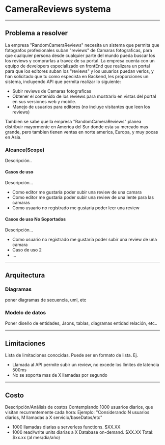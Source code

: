 # CameraReviews systema
---
## Problema a resolver
La empresa "RandomCameraReviews" necesita un sistema que permita que fotografos profesionales suban "reviews" de Camaras fotograficas, para que cualquier persona desde cualquier parte del mundo pueda buscar los los reviews y comprarlas a travez de su portal.
La empresa cuenta con un equipo de developers especializado en frontEnd que realizara un portal para que los editores suban los "reviews" y los usuarios puedan verlos, y han solicitado que tu como especista en Backend, les proporciones un sistema, incluyendo API que permita  realizar lo siguiente:

- Subir reviews de Camaras fotograficas
- Obtener el contenido de los reviews para mostrarlo en vistas del portal en sus versiones web y mobile.
- Manejo de usuarios para editores (no incluye visitantes que leen los reviews)

Tambien se sabe que la empresa "RandomCameraReviews" planea distribuir mayormente en America del Sur donde esta su mercado mas grande, pero tambien tienen ventas en norte america, Europa, y muy pocas en Asia.

### Alcance(Scope)
Descripción..

#### Casos de uso
Descripción...
* Como editor me gustaría poder subir una review de una camara
* Como editor me gustaría poder subir una review de una lente para las camaras
* Como usuario no registrado me gustaria poder leer una review

#### Casos de uso No Soportados
Descripción...
* Como usuario no registrado me gustaría poder subir una review de una camara
* Caso de uso 2
* ...
---
## Arquitectura

### Diagramas
poner diagramas de secuencia, uml, etc

### Modelo de datos
Poner diseño de entidades, Jsons, tablas, diagramas entidad relación, etc..

---
## Limitaciones
Lista de limitaciones conocidas. Puede ser en formato de lista.
Ej.
* Llamada al API permite subir un review, no excede los límites de latencia 500ms
* No se soporta mas de X llamadas por segundo
---
## Costo
Descripción/Análisis de costos
Contemplando 1000 usuarios diarios, que visitan recurrentemente cada hora:
Ejemplo:
"Considerando N usuarios diarios, M llamadas a X servicio/baseDatos/etc"
* 1000 llamadas diarias a serverless functions. $XX.XX
* 1000 read/write units diarias a X Database on-demand. $XX.XX
Total: $xx.xx (al mes/dia/año)